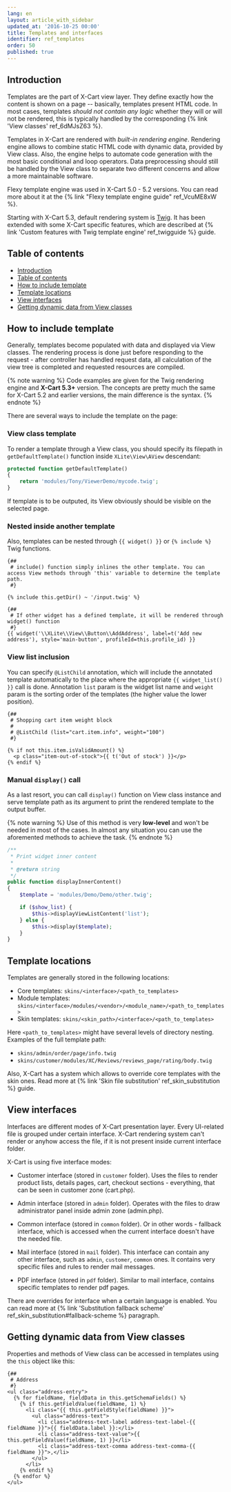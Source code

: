 ```yaml
---
lang: en
layout: article_with_sidebar
updated_at: '2016-10-25 00:00'
title: Templates and interfaces
identifier: ref_templates
order: 50
published: true
---
```


## Introduction

Templates are the part of X-Cart view layer. They define exactly how the content is shown on a page -- basically, templates present HTML code. In most cases, templates *should not contain any logic* whether they will or will not be rendered, this is typically handled by the corresponding {% link 'View classes' ref_6dMJsZ63 %}. 

Templates in X-Cart are rendered with *built-in rendering engine*. Rendering engine allows to combine static HTML code with dynamic data, provided by View class. Also, the engine helps to automate code generation with the most basic conditional and loop operators. Data preprocessing should still be handled by the View class to separate two different concerns and allow a more maintainable software.

Flexy template engine was used in X-Cart 5.0 - 5.2 versions. You can read more about it at the {% link "Flexy template engine guide" ref_VcuME8xW %}.

Starting with X-Cart 5.3, default rendering system is [Twig](http://twig.sensiolabs.org). It has been extended with some X-Cart specific features, which are described at {% link 'Custom features with Twig template engine' ref_twigguide %} guide.

## Table of contents

*   [Introduction](#introduction)
*   [Table of contents](#table-of-contents)
*   [How to include template](#how-to-include-template)
*   [Template locations](#template-locations)
*   [View interfaces](#view-interface)
*   [Getting dynamic data from View classes](#getting-dynamic-data-from-view-classes)

## How to include template

Generally, templates become populated with data and displayed via View classes. The rendering process is done just before responding to the request - after controller has handled request data, all calculation of the view tree is completed and requested resources are compiled.

{% note warning %}
Code examples are given for the Twig rendering engine and **X-Cart 5.3+** version. The concepts are pretty much the same for X-Cart 5.2 and earlier versions, the main difference is the syntax.
{% endnote %}

There are several ways to include the template on the page:

### View class template

To render a template through a View class, you should specify its filepath in `getDefaultTemplate()` function inside `XLite\View\AView` descendant:

```php
protected function getDefaultTemplate()
{
    return 'modules/Tony/ViewerDemo/mycode.twig';
}
```

If template is to be outputed, its View obviously should be visible on the selected page.

### Nested inside another template

Also, templates can be nested through `{{ widget() }}` or `{% include %}` Twig functions.

```twig
{##
 # include() function simply inlines the other template. You can access View methods through 'this' variable to determine the template path. 
 #}

{% include this.getDir() ~ '/input.twig' %}

{##
 # If other widget has a defined template, it will be rendered through widget() function
 #}
{{ widget('\\XLite\\View\\Button\\AddAddress', label=t('Add new address'), style='main-button', profileId=this.profile_id) }}
```

### View list inclusion

You can specify `@ListChild` annotation, which will include the annotated template automatically to the place where the appropriate `{{ widget_list() }}` call is done. Annotation `list` param is the widget list name and `weight` param is the sorting order of the templates (the higher value the lower position).

```twig
{##
 # Shopping cart item weight block
 #
 # @ListChild (list="cart.item.info", weight="100")
 #}

{% if not this.item.isValidAmount() %}
  <p class="item-out-of-stock">{{ t('Out of stock') }}</p>
{% endif %}
```

### Manual `display()` call

As a last resort, you can call `display()` function on View class instance and serve template path as its argument to print the rendered template to the output buffer. 

{% note warning %}
Use of this method is very **low-level** and won't be needed in most of the cases. In almost any situation you can use the aforemented methods to achieve the task.
{% endnote %}

```php
/**
 * Print widget inner content
 *
 * @return string
 */
public function displayInnerContent()
{
    $template = 'modules/Demo/Demo/other.twig';

    if ($show_list) {
        $this->displayViewListContent('list');
    } else {
        $this->display($template);
    }
}
```

## Template locations

Templates are generally stored in the following locations:

*   Core templates: `skins/<interface>/<path_to_templates>`
*   Module templates: `skins/<interface>/modules/<vendor>/<module_name>/<path_to_templates>`
*   Skin templates: `skins/<skin_path>/<interface>/<path_to_templates>`

Here `<path_to_templates>` might have several levels of directory nesting. Examples of the full template path:

*   `skins/admin/order/page/info.twig`
*   `skins/customer/modules/XC/Reviews/reviews_page/rating/body.twig`

Also, X-Cart has a system which allows to override core templates with the skin ones. Read more at {% link 'Skin file substitution' ref_skin_substitution %} guide.

## View interfaces

Interfaces are different modes of X-Cart presentation layer. Every UI-related file is grouped under certain interface. X-Cart rendering system can't render or anyhow access the file, if it is not present inside current interface folder.

X-Cart is using five interface modes:

*   Customer interface (stored in `customer` folder). 
    Uses the files to render product lists, details pages, cart, checkout sections - everything, that can be seen in customer zone (cart.php).

*   Admin interface (stored in `admin` folder).
    Operates with the files to draw administrator panel inside admin zone (admin.php).

*   Common interface (stored in `common` folder).
    Or in other words - fallback interface, which is accessed when the current interface doesn't have the needed file.

*   Mail interface (stored in `mail` folder).
    This interface can contain any other interface, such as `admin`, `customer`, `common` ones. It contains very specific files and rules to render mail messages.

*   PDF interface (stored in `pdf` folder).
    Similar to mail interface, contains specific templates to render pdf pages.

There are overrides for interface when a certain language is enabled. You can read more at {% link 'Substitution fallback scheme' ref_skin_substitution#fallback-scheme %} paragraph.

## Getting dynamic data from View classes

Properties and methods of View class can be accessed in templates using the `this` object like this:

```twig
{##
 # Address 
 #}
<ul class="address-entry">
  {% for fieldName, fieldData in this.getSchemaFields() %}
    {% if this.getFieldValue(fieldName, 1) %}
      <li class="{{ this.getFieldStyle(fieldName) }}">
        <ul class="address-text">
          <li class="address-text-label address-text-label-{{ fieldName }}">{{ fieldData.label }}:</li>
          <li class="address-text-value">{{ this.getFieldValue(fieldName, 1) }}</li>
          <li class="address-text-comma address-text-comma-{{ fieldName }}">,</li>
        </ul>
      </li>
    {% endif %}
  {% endfor %}
</ul>
```
